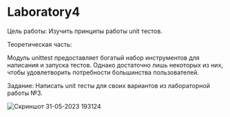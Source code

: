 # Laboratory4
Цель работы: Изучить принципы работы unit тестов.

Теоретическая часть: 

Модуль unittest предоставляет богатый набор инструментов для написания и запуска тестов. Однако достаточно лишь некоторых из них, чтобы удовлетворить потребности большинства пользователей.

Задание: Написать unit тесты для своих вариантов из лабораторной работы №3.

![Скриншот 31-05-2023 193124](https://github.com/insanisartist/Laboratory4/assets/78218644/41deddc1-f94a-4f4c-bd2d-ffacec0d6d71)
